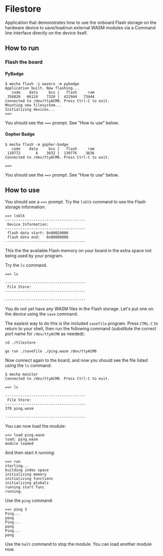# Filestore

Application that demonstrates how to use the onboard Flash storage on the hardware device to save/load/run external WASM modules via a Command line interface directly on the device itself.

## How to run

### Flash the board

#### PyBadge

```
$ mecha flash -i wazero -m pybadge
Application built. Now flashing...
   code    data     bss |   flash     ram                                                                                                                                    
 356820   66124    7320 |  422944   73444
Connected to /dev/ttyACM0. Press Ctrl-C to exit.
Mounting new filesystem...
Initializing devices...
==>
```

You should see the `==>` prompt. See "How to use" below.

#### Gopher Badge

```
$ mecha flash -m gopher-badge
   code    data     bss |   flash     ram
 139772       4    3632 |  139776    3636
Connected to /dev/ttyACM0. Press Ctrl-C to exit.

==>

```

You should see the `==>` prompt. See "How to use" below.

## How to use

You should see a `==>` prompt. Try the `lsblk` command to see the Flash storage information:

```
==> lsblk
-------------------------------------
 Device Information:
-------------------------------------
 flash data start: 0x00024000
 flash data end:   0x00080000
-------------------------------------
```

This the the available Flash memory on your board in the extra space not being used by your program.

Try the `ls` command.

```
==> ls

-------------------------------------
 File Store:
-------------------------------------

-------------------------------------
```

You do not yet have any WASM files in the Flash storage. Let's put one on the device using the `save` command.

The easiest way to do this is the included `savefile` program. Press `CTRL-C` to return to your shell, then run the following command (substitute the correct port name for `/dev/ttyACM0` as needed):

```
cd ./filestore

go run ./savefile ./ping.wasm /dev/ttyACM0
```

Now connect again to the board, and now you should see the file listed using the `ls` command:

```
$ mecha monitor
Connected to /dev/ttyACM0. Press Ctrl-C to exit.

==> ls

-------------------------------------
 File Store:
-------------------------------------
370 ping.wasm

-------------------------------------
```

You can now load the module:

```
==> load ping.wasm
load: ping.wasm
module loaded
```

And then start it running:

```
==> run
starting...
building index space
initializing memory
initializing functions
initializing globals
running start func
running.
```

Use the `ping` command:

```
==> ping 3
Ping...
pong
Ping...
pong
Ping...
pong
```

Use the `halt` command to stop the module. You can load another module now.
